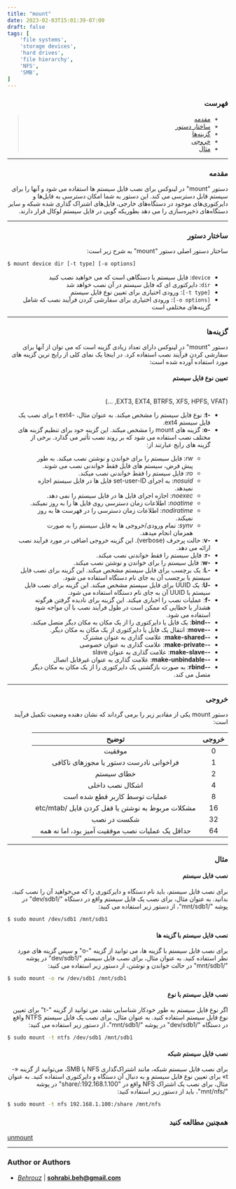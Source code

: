 ```yaml
---
title: "mount"
date: 2023-02-03T15:01:39-07:00
draft: false
tags: [
    'file systems',
    'storage devices',
    'hard drives',
    'file hierarchy',
    'NFS',
    'SMB',
]
---
```



<div dir='rtl'>

### فهرست

> - [مقدمه](#مقدمه)
> - [ساختار دستور](#ساختار-دستور)
> - [گزینه‌ها](#گزینه‌ها)
> - [خروجی](#خروجی)
> - [مثال](#مثال)
---

### مقدمه

دستور "mount" در لینوکس برای نصب فایل سیستم ها استفاده می شود و آنها را برای سیستم قابل دسترسی می کند. این دستور به شما امکان دسترسی به فایل‌ها و دایرکتوری‌های موجود در دستگاه‌های خارجی، فایل‌های اشتراک گذاری شده شبکه و سایر دستگاه‌های ذخیره‌سازی را می دهد بطوریکه گویی در فایل سیستم لوکال قرار دارند.

---

### ساختار دستور

ساختار دستور اصلی دستور "mount" به شرح زیر است:

<div dir='ltr'>

```bash
$ mount device dir [-t type] [-o options]
```
</div>

- `device`: فایل سیستم یا دستگاهی است که می خواهید نصب کنید
- `dir`: دایرکتوری ای که فایل سیستم در آن نصب خواهد شد
- <span dir='ltr'>`[-t type]`</span>: ورودی اختیاری برای تعیین نوع فایل سیستم
- <span dir='ltr'>`[-o options]`</span>: ورودی اختیاری برای سفارشی کردن فرآیند نصب که شامل گزینه‌های مختلفی است

---

### گزینه‌ها

دستور "mount" در لینوکس دارای تعداد زیادی گزینه است که می توان از آنها برای سفارشی کردن فرآیند نصب استفاده کرد. در اینجا یک نمای کلی از رایج ترین گزینه های مورد استفاده آورده شده است:

#### تعیین نوع فایل سیستم

<br> (EXT3, EXT4, BTRFS, XFS, HPFS, VFAT, ...)


<ul>
    <li><b>-t</b>: نوع فایل سیستم را مشخص میکند. به عنوان مثال، -t ext4 برای نصب یک فایل سیستم ext4.</li>
    <li><b>-o</b>: گزینه های mount را مشخص میکند. این گزینه خود برای تنظیم گزینه های مختلف نصب استفاده می شود که بر روند نصب تأثیر می گذارد. برخی از گزینه های رایج عبارتند از:
    </li>
    <ul>
        <li><i>rw</i>: فایل سیستم را برای خواندن و نوشتن نصب میکند. به طور پیش فرض، سیستم های فایل فقط خواندنی نصب می شوند.</li>
        <li><i>ro</i>: فایل سیستم را فقط خواندنی نصب میکند.</li>
        <li><i>nosuid</i>: به اجرای set-user-ID فایل ها در فایل سیستم اجازه نمیدهد.</li>
        <li><i>noexec</i>: اجازه اجرای فایل ها در فایل سیستم را نمی دهد.</li>
        <li><i>noatime</i>: اطلاعات زمان دسترسی روی فایل ها را به روز نمیکند.</li>
        <li><i>nodiratime</i>: اطلاعات زمان دسترسی را در فهرست ها به روز نمیکند.</li>
        <li><i>synv</i>: تمام ورودی/خروجی ها به فایل سیستم را به صورت همزمان انجام میدهد.</li>
    </ul>
    <li><b>-v</b>: حالت پرحرف (verbose). این گزینه خروجی اضافی در مورد فرآیند نصب ارائه می دهد.</li>
    <li><b>-r</b>: فایل سیستم را فقط خواندنی نصب میکند.</li>
    <li><b>-w</b>: فایل سیستم را برای خواندن و نوشتن نصب میکند.</li>
    <li><b>-L</b>: یک برچسب برای فایل سیستم مشخص میکند. این گزینه برای نصب فایل سیستم با برچسب آن به جای نام دستگاه استفاده می شود.</li>
    <li><b>-U</b>: یک UUID برای فایل سیستم مشخص میکند. این گزینه برای نصب فایل سیستم با UUID آن به جای نام دستگاه استفاده می شود.</li>
    <li><b>-f</b>: عملیات نصب را اجباری میکند. این گزینه برای نادیده گرفتن هرگونه هشدار یا خطایی که ممکن است در طول فرآیند نصب با آن مواجه شود استفاده می شود.</li>
    <li><b>--bind</b>: یک فایل یا دایرکتوری را از یک مکان به مکان دیگر متصل میکند.</li>
    <li><b>--move</b>: انتقال یک فایل یا دایرکتوری از یک مکان به مکان دیگر.</li>
    <li><b>--make-shared</b>: علامت گذاری به عنوان مشترک</li>
    <li><b>--make-private</b>: علامت گذاری به عنوان خصوصی</li>
    <li><b>--make-slave</b>: علامت گذاری به عنوان slave</li>
    <li><b>--make-unbindable</b>: علامت گذاری به عنوان غیرقابل اتصال</li>
    <li><b>--rbind</b>: به صورت بازگشتی یک دایرکتوری را از یک مکان به مکان دیگر متصل می کند.</li>
</ul>

---

### خروجی

دستور mount یکی از مقادیر زیر را برمی گرداند که نشان دهنده وضعیت تکمیل فرآیند است:

|خروجی|توضیح|
|:------------------------:|:---------:|
|0| موفقیت|
|1| فراخوانی نادرست دستور یا مجوزهای ناکافی|
|2| خطای سیستم|
|4| اشکال نصب داخلی|
|8| عملیات توسط کاربر قطع شده است|
|16| مشکلات مربوط به نوشتن یا قفل کردن فایل /etc/mtab|
|32| شکست در نصب|
|64| حداقل یک عملیات نصب موفقیت آمیز بود، اما نه همه|

---

### مثال

#### نصب فایل سیستم
برای نصب فایل سیستم، باید نام دستگاه و دایرکتوری را که می‌خواهید آن را نصب کنید، بدانید. به عنوان مثال، برای نصب یک فایل سیستم واقع در دستگاه "/dev/sdb1" در پوشه "/mnt/sdb1"، از دستور زیر استفاده می کنید:


<div dir='ltr'>

```bash
$ sudo mount /dev/sdb1 /mnt/sdb1
```
</div>

#### نصب فایل سیستم با گزینه ها
برای نصب فایل سیستم با گزینه ها، می توانید از گزینه "-o" و سپس گزینه های مورد نظر استفاده کنید. به عنوان مثال، برای نصب فایل سیستم "/dev/sdb1" در پوشه "/mnt/sdb1" در حالت خواندن و نوشتن، از دستور زیر استفاده می کنید:

<div dir='ltr'>

```bash
$ sudo mount -o rw /dev/sdb1 /mnt/sdb1
```
</div>

#### نصب فایل سیستم با نوع

اگر نوع فایل سیستم به طور خودکار شناسایی نشد، می توانید از گزینه "-t" برای تعیین نوع فایل سیستم استفاده کنید. به عنوان مثال، برای نصب یک فایل سیستم NTFS واقع در دستگاه "/dev/sdb1" در پوشه "/mnt/sdb1"، از دستور زیر استفاده می کنید:

<div dir='ltr'>

```bash
$ sudo mount -t ntfs /dev/sdb1 /mnt/sdb1
```
</div>

#### نصب فایل سیستم شبکه

برای نصب فایل سیستم شبکه، مانند اشتراک‌گذاری NFS یا SMB، می‌توانید از گزینه «-t» برای تعیین نوع فایل سیستم و به دنبال آن دستگاه و دایرکتوری استفاده کنید. به عنوان مثال، برای نصب یک اشتراک NFS واقع در "192.168.1.100:/share" در پوشه "/mnt/nfs"، باید از دستور زیر استفاده کنید:

<div dir='ltr'>

```bash
$ sudo mount -t nfs 192.168.1.100:/share /mnt/nfs
```
</div>

### همچنین مطالعه کنید
</div>

[unmount](/tools/unmount/unmount/)


---

### Author or Authors

- *[Behrouz](https://github.com/BehrouzSohrabi)* | **<sohrabi.beh@gmail.com>**